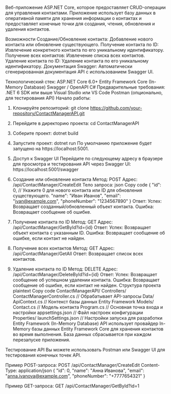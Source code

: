 Веб-приложение ASP.NET Core, которое предоставляет CRUD-операции для управления контактами. Приложение использует базу данных в оперативной памяти для хранения информации о контактах 
и предоставляет конечные точки для создания, чтения, обновления и удаления контактов.

Возможности
Создание/Обновление контакта: Добавление нового контакта или обновление существующего.
Получение контакта по ID: Извлечение конкретного контакта по его уникальному идентификатору.
Получение всех контактов: Извлечение списка всех контактов.
Удаление контакта по ID: Удаление контакта по его уникальному идентификатору.
Документация Swagger: Автоматически сгенерированная документация API с использованием Swagger UI.

Технологический стек:
  ASP.NET Core 6.0+
  Entity Framework Core (In-Memory Database)
  Swagger / OpenAPI
  C#
Предварительные требования:
  .NET 6 SDK или выше
  Visual Studio или VS Code
  Postman (опционально, для тестирования API)
Начало работы:
1. Клонируйте репозиторий: git clone https://github.com/your-repository/ContactManagerAPI.git
2. Перейдите в директорию проекта: cd ContactManagerAPI
3. Соберите проект: dotnet build
4. Запустите проект: dotnet run
По умолчанию приложение будет запущено на https://localhost:5001.

5. Доступ к Swagger UI
Перейдите по следующему адресу в браузере для просмотра и тестирования API через Swagger UI:
  https://localhost:5001/swagger
  
1. Создание или обновление контакта
Метод: POST
Адрес: /api/ContactManager/CreateEdit
Тело запроса:
json
Copy code
{
  "id": 0, // Укажите 0 для нового контакта или ID для обновления существующего.
  "name": "Иван Иванов",
  "email": "ivan@example.com",
  "phoneNumber": "1234567890"
}
Ответ:
Успех: Возвращает созданный/обновленный объект контакта.
Ошибка: Возвращает сообщение об ошибке.
2. Получение контакта по ID
Метод: GET
Адрес: /api/ContactManager/GetById?id={id}
Ответ:
Успех: Возвращает объект контакта с указанным ID.
Ошибка: Возвращает сообщение об ошибке, если контакт не найден.
3. Получение всех контактов
Метод: GET
Адрес: /api/ContactManager/GetAll
Ответ: Возвращает список всех контактов.
4. Удаление контакта по ID
Метод: DELETE
Адрес: /api/ContactManager/DeleteById?id={id}
Ответ:
Успех: Возвращает сообщение об успешном удалении контакта.
Ошибка: Возвращает сообщение об ошибке, если контакт не найден.
Структура проекта
plaintext
Copy code
ContactManagerAPI/
  Controllers/
    ContactManagerController.cs  // Обрабатывает API-запросы
  Data/
    ApiContext.cs                // Контекст базы данных Entity Framework
  Models/
    Contact.cs                   // Модель контакта
  Program.cs                     // Основная точка входа и настройки
  appsettings.json               // Файл настроек конфигурации
  Properties/
  launchSettings.json            // Настройки запуска для разработки
Entity Framework (In-Memory Database)
API использует провайдер In-Memory базы данных Entity Framework Core для хранения контактов во время выполнения. База данных сбрасывается при каждом перезапуске приложения.

Тестирование API
Вы можете использовать Postman или Swagger UI для тестирования конечных точек API. 

Пример POST-запроса:
POST /api/ContactManager/CreateEdit
Content-Type: application/json
{
    "id": 0,
    "name": "Анна Иванова",
    "email": "anna.ivanova@example.com",
    "phoneNumber": "+7777654321"
}

Пример GET-запроса:
GET /api/ContactManager/GetById?id=1

